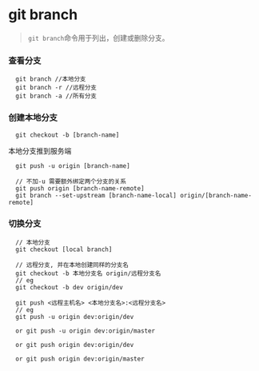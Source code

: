# git branch

> `git branch`命令用于列出，创建或删除分支。

### 查看分支

```
  git branch //本地分支
  git branch -r //远程分支
  git branch -a //所有分支
```

### 创建本地分支

```
  git checkout -b [branch-name]
```

本地分支推到服务端

```
  git push -u origin [branch-name]

  // 不加-u 需要额外绑定两个分支的关系
  git push origin [branch-name-remote]
  git branch --set-upstream [branch-name-local] origin/[branch-name-remote]
```

### 切换分支

```
  // 本地分支
  git checkout [local branch]

  // 远程分支, 并在本地创建同样的分支名
  git checkout -b 本地分支名 origin/远程分支名
  // eg
  git checkout -b dev origin/dev

  git push <远程主机名> <本地分支名>:<远程分支名>
  // eg
  git push -u origin dev:origin/dev

  or git push -u origin dev:origin/master

  or git push origin dev:origin/dev
  
  or git push origin dev:origin/master

```